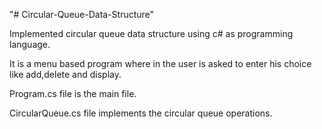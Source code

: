 "# Circular-Queue-Data-Structure" 

Implemented circular queue data structure using c# as programming language.

It is a menu based program where in the user is asked to enter his choice like add,delete and display.

Program.cs file is the main file.

CircularQueue.cs file implements the circular queue operations.

